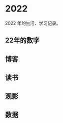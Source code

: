 # 2022
2022 年的生活、学习记录。

## 22年的数字
<!--START_SECTION:my_number-->

<!--END_SECTION:my_number-->

## 博客
<!--START_SECTION:my_blog-->

<!--END_SECTION:my_blog-->

## 读书
<!--START_SECTION:my_read-->

<!--END_SECTION:my_read-->

## 观影
<!--START_SECTION:my_movie-->

<!--END_SECTION:my_movie-->

## 数据
<!--START_SECTION:my_drama-->

<!--END_SECTION:my_drama-->